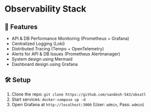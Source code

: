 # Observability Stack

## 🚀 Features
- API & DB Performance Monitoring (Prometheus + Grafana)
- Centralized Logging (Loki)
- Distributed Tracing (Tempo + OpenTelemetry)
- Alerts for API & DB Issues (Prometheus Alertmanager)
- System design using Mermaid
- Dashboard design using Grafana

## 🛠️ Setup
1. Clone the repo: `git clone https://github.com/sandesh-543/obsatl`
2. Start services: `docker-compose up -d`
3. Open Grafana at `http://localhost:3000` (User: `admin`, Pass: `admin`)

